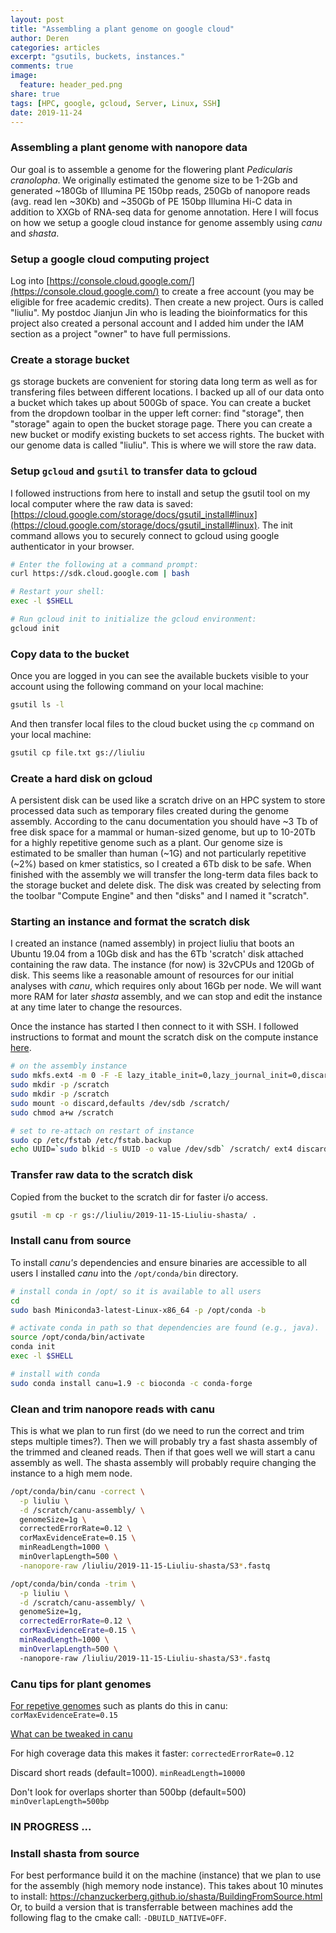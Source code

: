 ```yaml
---
layout: post
title: "Assembling a plant genome on google cloud"
author: Deren
categories: articles
excerpt: "gsutils, buckets, instances."
comments: true
image:
  feature: header_ped.png
share: true
tags: [HPC, google, gcloud, Server, Linux, SSH]
date: 2019-11-24
---
```



### Assembling a plant genome with nanopore data
Our goal is to assemble a genome for the flowering plant *Pedicularis cranolopha*. We originally estimated the genome size to be 1-2Gb and generated \~180Gb of Illumina PE 150bp reads, 250Gb of nanopore reads (avg. read len \~30Kb) and \~350Gb of PE 150bp Illumina Hi-C data in addition to XXGb of RNA-seq data for genome annotation. Here I will focus on how we setup a google cloud instance for genome assembly using *canu* and *shasta*. 


### Setup a google cloud computing project
Log into [https://console.cloud.google.com/](https://console.cloud.google.com/) to create a free account (you may be eligible for free academic credits). Then create a new project. Ours is called "liuliu". My postdoc Jianjun Jin who is leading the bioinformatics for this project also created a personal account and I added him under the IAM section as a project "owner" to have full permissions.


### Create a storage bucket 
gs storage buckets are convenient for storing data long term as well as for transfering files between different locations. I backed up all of our data onto a bucket which takes up about 500Gb of space. You can create a bucket from the dropdown toolbar in the upper left corner: find "storage", then "storage" again to open the bucket storage page. There you can create a new bucket or modify existing buckets to set access rights. The bucket with our genome data is called "liuliu". This is where we will store the raw data. 


### Setup `gcloud` and `gsutil` to transfer data to gcloud
I followed instructions from here to install and setup the gsutil tool on my local computer where the raw data is saved: [https://cloud.google.com/storage/docs/gsutil_install#linux](https://cloud.google.com/storage/docs/gsutil_install#linux). The init command allows you to securely connect to gcloud using google authenticator in your browser. 

```bash
# Enter the following at a command prompt:
curl https://sdk.cloud.google.com | bash

# Restart your shell:
exec -l $SHELL

# Run gcloud init to initialize the gcloud environment:
gcloud init
```

### Copy data to the bucket 
Once you are logged in you can see the available buckets visible to your account using the following command on your local machine:
```bash
gsutil ls -l
```

And then transfer local files to the cloud bucket using the `cp` command on your local machine: 
```bash
gsutil cp file.txt gs://liuliu
```


### Create a hard disk on gcloud
A persistent disk can be used like a scratch drive on an HPC system to store processed data such as temporary files created during the genome assembly. According to the canu documentation you should have \~3 Tb of free disk space for a mammal or human-sized genome, but up to 10-20Tb for a highly repetitive genome such as a plant. Our genome size is estimated to be smaller than human (\~1G) and not particularly repetitive (\~2%) based on kmer statistics, so I created a 6Tb disk to be safe. When finished with the assembly we will transfer the long-term data files back to the storage bucket and delete disk. The disk was created by selecting from the toolbar "Compute Engine" and then "disks" and I named it "scratch". 


### Starting an instance and format the scratch disk
I created an instance (named assembly) in project liuliu that boots an Ubuntu 19.04  from a 10Gb disk and has the 6Tb 'scratch' disk attached containing the raw data. The instance (for now) is 32vCPUs and 120Gb of disk. This seems like a reasonable amount of resources for our initial analyses with *canu*, which requires only about 16Gb per node. We will want more RAM for later *shasta* assembly, and we can stop and edit the instance at any time later to change the resources. 

Once the instance has started I then connect to it with SSH. I followed instructions to format and mount the scratch disk on the compute instance [here](https://cloud.google.com/compute/docs/disks/add-persistent-disk?hl=en_US&_ga=2.182920166.-1380307473.1566255256#formatting). 

```bash
# on the assembly instance
sudo mkfs.ext4 -m 0 -F -E lazy_itable_init=0,lazy_journal_init=0,discard /dev/sdb
sudo mkdir -p /scratch
sudo mkdir -p /scratch
sudo mount -o discard,defaults /dev/sdb /scratch/
sudo chmod a+w /scratch

# set to re-attach on restart of instance
sudo cp /etc/fstab /etc/fstab.backup
echo UUID=`sudo blkid -s UUID -o value /dev/sdb` /scratch/ ext4 discard,defaults,nofail 0 2 | sudo tee -a /etc/fstab
```

### Transfer raw data to the scratch disk
Copied from the bucket to the scratch dir for faster i/o access. 
```bash
gsutil -m cp -r gs://liuliu/2019-11-15-Liuliu-shasta/ .
```

### Install canu from source
To install *canu's* dependencies and ensure binaries are accessible to all users I installed *canu* into the `/opt/conda/bin` directory. 

```bash
# install conda in /opt/ so it is available to all users
cd
sudo bash Miniconda3-latest-Linux-x86_64 -p /opt/conda -b

# activate conda in path so that dependencies are found (e.g., java).
source /opt/conda/bin/activate
conda init
exec -l $SHELL

# install with conda
sudo conda install canu=1.9 -c bioconda -c conda-forge
```


### Clean and trim nanopore reads with canu
This is what we plan to run first (do we need to run the correct and trim steps multiple times?). Then we will probably try a fast shasta assembly of the trimmed and cleaned reads. Then if that goes well we will start a canu assembly as well. The shasta assembly will probably require changing the instance to a high mem node.


```bash
/opt/conda/bin/canu -correct \
  -p liuliu \
  -d /scratch/canu-assembly/ \
  genomeSize=1g \
  correctedErrorRate=0.12 \
  corMaxEvidenceErate=0.15 \
  minReadLength=1000 \
  minOverlapLength=500 \
  -nanopore-raw /liuliu/2019-11-15-Liuliu-shasta/S3*.fastq
```


```bash
/opt/conda/bin/conda -trim \
  -p liuliu \
  -d /scratch/canu-assembly/ \
  genomeSize=1g,
  correctedErrorRate=0.12 \
  corMaxEvidenceErate=0.15 \
  minReadLength=1000 \
  minOverlapLength=500 \
  -nanopore-raw /liuliu/2019-11-15-Liuliu-shasta/S3*.fastq 
```


### Canu tips for plant genomes
[For repetive genomes](https://canu.readthedocs.io/en/latest/faq.html#my-genome-is-at-or-gc-rich-do-i-need-to-adjust-parameters-what-about-highly-repetitive-genomes) such as plants do this in canu:
`corMaxEvidenceErate=0.15`

[What can be tweaked in canu](https://canu.readthedocs.io/en/latest/faq.html#what-parameters-can-i-tweak) 

For high coverage data this makes it faster:
`correctedErrorRate=0.12`

Discard short reads (default=1000).
`minReadLength=10000` 

Don't look for overlaps shorter than 500bp (default=500)
`minOverlapLength=500bp`



### IN PROGRESS ...


### Install shasta from source
For best performance build it on the machine (instance) that we plan to use for the assembly (high memory node instance). This takes about 10 minutes to 
install: https://chanzuckerberg.github.io/shasta/BuildingFromSource.html
Or, to build a version that is transferrable between machines add the following flag to the cmake call: `-DBUILD_NATIVE=OFF`. 

